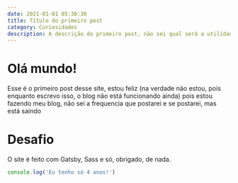 ```yaml
---
date: 2021-01-01 05:30:30
title: Título do primeiro post
category: Curiosidades
description: A descrição do primeiro post, não sei qual será a utilidade dele, mas é tipo um Hello world.
---
```


# Olá mundo!

Esse é o primeiro post desse site, estou feliz (na verdade não estou, pois enquanto escrevo isso, o blog não está funcionando ainda) pois estou fazendo meu blog, não sei a frequencia que postarei e se postarei, mas está saindo

# Desafio

O site é feito com Gatsby, Sass e só, obrigado, de nada.


```javascript
console.log('Eu tenho só 4 anos!')
```